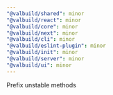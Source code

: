 ```yaml
---
"@valbuild/shared": minor
"@valbuild/react": minor
"@valbuild/core": minor
"@valbuild/next": minor
"@valbuild/cli": minor
"@valbuild/eslint-plugin": minor
"@valbuild/init": minor
"@valbuild/server": minor
"@valbuild/ui": minor
---
```


Prefix unstable methods
